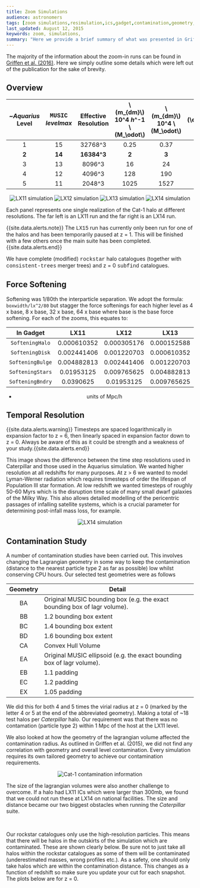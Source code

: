 ```yaml
---
title: Zoom Simulations
audience: astronomers
tags: [zoom simulations,resimulation,ics,gadget,contamination,geometry,lagangian]
last_updated: August 12, 2015
keywords: zoom, simulations, 
summary: "Here we provide a brief summary of what was presented in Griffen et al. (2015). We also present some extra details pertaining to the contamination study."
---
```


The majority of the information about the zoom-in runs can be found in [Griffen et al. (2016)](http://adsabs.harvard.edu/cgi-bin/bib_query?arXiv:1509.01255). Here we simply outline some details which were left out of the publication for the sake of brevity.

## Overview

<center>

~*Aquarius* <br> Level | <span style="font-family:Courier">MUSIC</span> <br> *levelmax* | Effective <br> Resolution | \\(m_{dm}\\) <br> 10^4 *h*^-1 \\(M_\odot\\) | \\(m_{dm}\\) <br> 10^4 \\(M_\odot\\) | \\(\epsilon_{dm}\\) <br> pc 
  :---: | :---: | :---: | :---: | :---: | :---: 
1 | 15 | 32768^3 | 0.25 | 0.37 | 36
**2** | **14** | **16384^3** | **2** | **3** | **76**
3 | 13 | 8096^3 | 16 | 24 | 152
4 | 12 | 4096^3 | 128 | 190 | 228
5 | 11 | 2048^3 | 1025 | 1527 | 452

<img title="LX11 simulation" src="images/Cat1_LX11.jpg" style="max-width: 200px;">
<img title="LX12 simulation" src="images/Cat1_LX12.jpg" style="max-width: 200px;">
<img title="LX13 simulation" src="images/Cat1_LX13.jpg" style="max-width: 200px;">
<img title="LX14 simulation" src="images/Cat1_LX14.jpg" style="max-width: 200px;">

</center>

Each panel represents one single realization of the Cat-1 halo at different resolutions. The far left is an LX11 run and the far right is an LX14 run.

{{site.data.alerts.note}} The <span style="font-family:Courier">LX15</span> run has currently only been run for one of the halos and has been temporarily paused at z = 1. This will be finished with a few others once the main suite has been completed.{{site.data.alerts.end}}

We have complete (modified) <span style="font-family:Courier">rockstar</span> halo catalogues (together with <span style="font-family:Courier">consistent-trees</span> merger trees) and z = 0 <span style="font-family:Courier">subfind</span> catalogues.

## Force Softening

Softening was 1/80th the interparticle separation. We adopt the formula: `boxwidth/lx^2/80` but stagger the force softenings for each higher level as 4 x base, 8 x base, 32 x base, 64 x base where base is the base force softening. For each of the zooms, this equates to:

<center>

In Gadget | LX11 | LX12 | LX13 | LX14
 :---: | :---: | :---: | :---: | :---: 
`SofteningHalo` | 0.000610352	| 0.000305176	| 0.000152588	| 0.0000762939
`SofteningDisk` | 0.002441406	| 0.001220703	| 0.000610352	| 0.000305176
`SofteningBulge` | 0.004882813	| 0.002441406	| 0.001220703	| 0.000610352
`SofteningStars` | 0.01953125	| 0.009765625 |	0.004882813	| 0.002441406
`SofteningBndry` | 0.0390625	  | 0.01953125	  | 0.009765625	| 0.004882813

* units of Mpc/h

</center>

## Temporal Resolution

{{site.data.alerts.warning}} Timesteps are spaced logarithmically in expansion factor to z = 6, then linearly spaced in expansion factor down to z = 0. Always be aware of this as it could be strength and a weakness of your study.{{site.data.alerts.end}}

This image shows the difference between the time step resolutions used in Caterpillar and those used in the Aquarius simulation. We wanted higher resolution at all redshifts for many purposes. At z > 6 we wanted to model Lyman-Werner radiation which requires timesteps of order the lifespan of Population III star formation. At low redshift we wanted timesteps of roughly 50-60 Myrs which is the disruption time scale of many small dwarf galaxies of the Milky Way. This also allows detailed modelling of the pericentric passages of infalling satellite systems, which is a crucial parameter for determining post-infall mass loss, for example.

<center><img title="LX14 simulation" src="https://dl.dropboxusercontent.com/u/22892859/caterpillar/caterpillar_temporal_resolution.jpg" style="max-width: 600px;"></center>

## Contamination Study

A number of contamination studies have been carried out. This involves changing the Lagrangian geometry in some way to keep the contamination (distance to the nearest particle type 2 as far as possible) low whilst conserving CPU hours. Our selected test geometries were as follows

<center>

|  Geometry           | Detail  |
:---: | ---
BA | Original MUSIC bounding box (e.g. the exact bounding box of lagr volume).
BB | 1.2 bounding box extent
BC | 1.4 bounding box extent
BD | 1.6 bounding box extent
CA | Convex Hull Volume
EA | Original MUSIC ellipsoid (e.g. the exact bounding box of lagr volume).
EB | 1.1 padding
EC | 1.2 padding
EX | 1.05 padding

</center>

We did this for both 4 and 5 times the virial radius at z = 0 (marked by the letter 4 or 5 at the end of the abbreviated geometry). Making a total of ~18 test halos per _Caterpillar_ halo. Our requirement was that there was no contamation (particle type 2) within 1 Mpc of the host at the LX11 level.

We also looked at how the geometry of the lagrangian volume affected the contamination radius. As outlined in Griffen et al. (2015), we did not find any correlation with geometry and overall level contamination. Every simulation requires its own tailored geometry to achieve our contamination requirements.

<center>

<img title="Cat-1 contamination information" src="images/paper_contamination.jpg" style="max-width: 400px;">

</center>

The size of the lagrangian volumes were also another challenge to overcome. If a halo had LX11 ICs which were larger than 300mb, we found that we could not run these at LX14 on national facilities. The size and distance became our two biggest obstacles when running the _Caterpillar_ suite.

<center>
<img title="" src="https://dl.dropboxusercontent.com/u/22892859/caterpillar/contam1.png" style="max-width: 400px;">
<img title="" src="https://dl.dropboxusercontent.com/u/22892859/caterpillar/contam2.png" style="max-width: 400px;">
<img title="" src="https://dl.dropboxusercontent.com/u/22892859/caterpillar/contam3.png" style="max-width: 400px;">
<img title="" src="https://dl.dropboxusercontent.com/u/22892859/caterpillar/contam4.png" style="max-width: 400px;">
</center>

Our rockstar catalogues only use the high-resolution particles. This means that there will be halos in the outskirts of the simulation which are contaminated. These are shown clearly below. Be sure not to just take all halos within the rockstar catalogues as some of them will be contaminated (underestimated masses, wrong profiles etc.). As a safety, one should only take halos which are within the contamination distance. This changes as a function of redshift so make sure you update your cut for each snapshot. The plots below are for z = 0.

<center>
<img title="" src="images/Cat-1_contamsub.png" style="max-width: 400px;">
<img title="" src="images/Cat-2_contamsub.png" style="max-width: 400px;">
<img title="" src="images/Cat-3_contamsub.png" style="max-width: 400px;">
<img title="" src="images/Cat-4_contamsub.png" style="max-width: 400px;">
</center>


